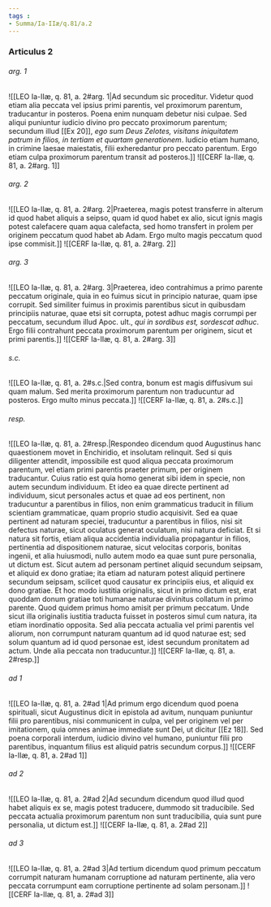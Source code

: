 ```yaml
---
tags : 
- Summa/Ia-IIæ/q.81/a.2
---
```


### Articulus 2

###### arg. 1
![[LEO Ia-IIæ, q. 81, a. 2#arg. 1|Ad secundum sic proceditur. Videtur quod etiam alia peccata vel ipsius primi parentis, vel proximorum parentum, traducantur in posteros. Poena enim nunquam debetur nisi culpae. Sed aliqui puniuntur iudicio divino pro peccato proximorum parentum; secundum illud [[Ex 20]], *ego sum Deus Zelotes, visitans iniquitatem patrum in filios, in tertiam et quartam generationem*. Iudicio etiam humano, in crimine laesae maiestatis, filii exheredantur pro peccato parentum. Ergo etiam culpa proximorum parentum transit ad posteros.]]
![[CERF Ia-IIæ, q. 81, a. 2#arg. 1]]

###### arg. 2
![[LEO Ia-IIæ, q. 81, a. 2#arg. 2|Praeterea, magis potest transferre in alterum id quod habet aliquis a seipso, quam id quod habet ex alio, sicut ignis magis potest calefacere quam aqua calefacta, sed homo transfert in prolem per originem peccatum quod habet ab Adam. Ergo multo magis peccatum quod ipse commisit.]]
![[CERF Ia-IIæ, q. 81, a. 2#arg. 2]]

###### arg. 3
![[LEO Ia-IIæ, q. 81, a. 2#arg. 3|Praeterea, ideo contrahimus a primo parente peccatum originale, quia in eo fuimus sicut in principio naturae, quam ipse corrupit. Sed similiter fuimus in proximis parentibus sicut in quibusdam principiis naturae, quae etsi sit corrupta, potest adhuc magis corrumpi per peccatum, secundum illud Apoc. ult., *qui in sordibus est, sordescat adhuc*. Ergo filii contrahunt peccata proximorum parentum per originem, sicut et primi parentis.]]
![[CERF Ia-IIæ, q. 81, a. 2#arg. 3]]

###### s.c.
![[LEO Ia-IIæ, q. 81, a. 2#s.c.|Sed contra, bonum est magis diffusivum sui quam malum. Sed merita proximorum parentum non traducuntur ad posteros. Ergo multo minus peccata.]]
![[CERF Ia-IIæ, q. 81, a. 2#s.c.]]

###### resp.
![[LEO Ia-IIæ, q. 81, a. 2#resp.|Respondeo dicendum quod Augustinus hanc quaestionem movet in Enchiridio, et insolutam relinquit. Sed si quis diligenter attendit, impossibile est quod aliqua peccata proximorum parentum, vel etiam primi parentis praeter primum, per originem traducantur. Cuius ratio est quia homo generat sibi idem in specie, non autem secundum individuum. Et ideo ea quae directe pertinent ad individuum, sicut personales actus et quae ad eos pertinent, non traducuntur a parentibus in filios, non enim grammaticus traducit in filium scientiam grammaticae, quam proprio studio acquisivit. Sed ea quae pertinent ad naturam speciei, traducuntur a parentibus in filios, nisi sit defectus naturae, sicut oculatus generat oculatum, nisi natura deficiat. Et si natura sit fortis, etiam aliqua accidentia individualia propagantur in filios, pertinentia ad dispositionem naturae, sicut velocitas corporis, bonitas ingenii, et alia huiusmodi, nullo autem modo ea quae sunt pure personalia, ut dictum est. Sicut autem ad personam pertinet aliquid secundum seipsam, et aliquid ex dono gratiae; ita etiam ad naturam potest aliquid pertinere secundum seipsam, scilicet quod causatur ex principiis eius, et aliquid ex dono gratiae. Et hoc modo iustitia originalis, sicut in primo dictum est, erat quoddam donum gratiae toti humanae naturae divinitus collatum in primo parente. Quod quidem primus homo amisit per primum peccatum. Unde sicut illa originalis iustitia traducta fuisset in posteros simul cum natura, ita etiam inordinatio opposita. Sed alia peccata actualia vel primi parentis vel aliorum, non corrumpunt naturam quantum ad id quod naturae est; sed solum quantum ad id quod personae est, idest secundum pronitatem ad actum. Unde alia peccata non traducuntur.]]
![[CERF Ia-IIæ, q. 81, a. 2#resp.]]

###### ad 1
![[LEO Ia-IIæ, q. 81, a. 2#ad 1|Ad primum ergo dicendum quod poena spirituali, sicut Augustinus dicit in epistola ad avitum, nunquam puniuntur filii pro parentibus, nisi communicent in culpa, vel per originem vel per imitationem, quia omnes animae immediate sunt Dei, ut dicitur [[Ez 18]]. Sed poena corporali interdum, iudicio divino vel humano, puniuntur filii pro parentibus, inquantum filius est aliquid patris secundum corpus.]]
![[CERF Ia-IIæ, q. 81, a. 2#ad 1]]

###### ad 2
![[LEO Ia-IIæ, q. 81, a. 2#ad 2|Ad secundum dicendum quod illud quod habet aliquis ex se, magis potest traducere, dummodo sit traducibile. Sed peccata actualia proximorum parentum non sunt traducibilia, quia sunt pure personalia, ut dictum est.]]
![[CERF Ia-IIæ, q. 81, a. 2#ad 2]]

###### ad 3
![[LEO Ia-IIæ, q. 81, a. 2#ad 3|Ad tertium dicendum quod primum peccatum corrumpit naturam humanam corruptione ad naturam pertinente, alia vero peccata corrumpunt eam corruptione pertinente ad solam personam.]]
![[CERF Ia-IIæ, q. 81, a. 2#ad 3]]

